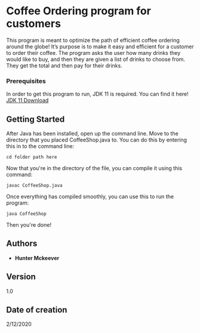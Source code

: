 # Coffee Ordering program for customers

This program is meant to optimize the path of efficient coffee ordering around the globe! 
It’s purpose is to make it easy and efficient for a customer to order their coffee. 
The program asks the user how many drinks they would like to buy, and then they are given a list of drinks to choose from. They get the total and then pay for their drinks.

### Prerequisites

In order to get this program to run, JDK 11 is required. You can find it here! [JDK 11 Download](https://www.oracle.com/java/technologies/javase-jdk11-downloads.html)

## Getting Started
After Java has been installed, open up the command line. Move to the directory that you placed CoffeeShop.java to. You can do this by entering this in to the command line:

```
cd folder path here
```

Now that you're in the directory of the file, you can compile it using this command:

```
javac CoffeeShop.java
```

Once everything has compiled smoothly, you can use this to run the program:

```
java CoffeeShop
```

Then you're done!

## Authors

* **Hunter Mckeever**

## Version

1.0

## Date of creation

2/12/2020
